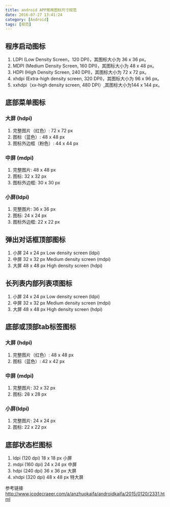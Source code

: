 ```yaml
---
title: android APP常用图标尺寸规范
date: 2016-07-27 13:41:24
category: [Android]
tags: [规范]
---
```

## 程序启动图标
1. LDPI (Low Density Screen，120 DPI)，其图标大小为 36 x 36 px。
2. MDPI (Medium Density Screen, 160 DPI)，其图标大小为 48 x 48 px。
3. HDPI (High Density Screen, 240 DPI)，其图标大小为 72 x 72 px。
4. xhdpi (Extra-high density screen, 320 DPI)，其图标大小为 96 x 96 px。
5. xxhdpi（xx-high density screen, 480 DPI）,其图标大小为144 x 144 px。

## 底部菜单图标
### 大屏 (hdpi)
1. 完整图片（红色）: 72 x 72 px
2. 图标（蓝色）: 48 x 48 px
3. 图标外边框（粉色）: 44 x 44 px

### 中屏 (mdpi)
1. 完整图片: 48 x 48 px
2. 图标: 32 x 32 px
3. 图标外边框: 30 x 30 px

### 小屏(ldpi)
1. 完整图片: 36 x 36 px
2. 图标: 24 x 24 px
3. 图标外边框: 22 x 22 px

## 弹出对话框顶部图标

1. 小屏 24 x 24 px Low density screen (ldpi)
2. 中屏 32 x 32 px Medium density screen (mdpi)
3. 大屏 48 x 48 px High density screen (hdpi)

## 长列表内部列表项图标

1. 小屏 24 x 24 px Low density screen (ldpi)
2. 中屏 32 x 32 px Medium density screen (mdpi)
3. 大屏 48 x 48 px High density screen (hdpi)

## 底部或顶部tab标签图标

### 大屏 (hdpi)
1. 完整图片（红色）: 48 x 48 px
2. 图标（蓝色）: 42 x 42 px

### 中屏 (mdpi)
1. 完整图片: 32 x 32 px
2. 图标: 28 x 28 px

### 小屏(ldpi)
1. 完整图片: 24 x 24 px
2. 图标: 22 x 22 px


## 底部状态栏图标

1. ldpi (120 dpi) 18 x 18 px 小屏
2. mdpi (160 dpi) 24 x 24 px 中屏
3. hdpi (240 dpi) 36 x 36 px 大屏
4. xhdpi (320 dpi) 48 x 48 px 特大屏

参考链接
http://www.jcodecraeer.com/a/anzhuokaifa/androidkaifa/2015/0120/2331.html
